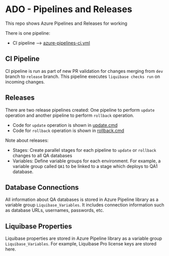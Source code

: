 # ADO - Pipelines and Releases
This repo shows Azure Pipelines and Releases for working 

There is one pipeline:
* CI pipeline --> [azure-pipelines-ci.yml](azure-pipelines-ci.yml)

## CI Pipeline
CI pipeline is run as part of new PR validation for changes merging from `dev` branch to `release` branch. This pipeline executes `liquibase checks run` on incoming changes.

## Releases
There are two release pipelines created: One pipeline to perform `update` operation and another pipeline to perform `rollback` operation.
* Code for `update` operation is shown in [update.cmd](release/update.cmd)
* Code for `rollback` operation is shown in [rollback.cmd](release/rollback.cmd)

Note about releases: 
* Stages: Create parallel stages for each pipeline to `update` or `rollback` changes to all QA databases
* Variables: Define variable groups for each environment. For example, a variable group called `QA1` to be linked to a stage which deploys to QA1 database.

 
## Database Connections
All information about QA databases is stored in Azure Pipeline library as a variable group `Liquibase_Variables`. It includes connection information such as database URLs, usernames, passwords, etc.

## Liquibase Properties
Liquibase properties are stored in Azure Pipeline library as a variable group `Liquibase_Variables`. For example, Liquibase Pro license keys are stored here.

